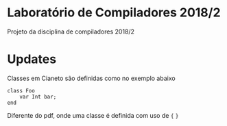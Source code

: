 # Laboratório de Compiladores 2018/2
Projeto da disciplina de compiladores 2018/2

# Updates
Classes em Cianeto são definidas como no exemplo abaixo

```
class Foo
    var Int bar;
end
```

Diferente do pdf, onde uma classe é definida com uso de `{` `}`